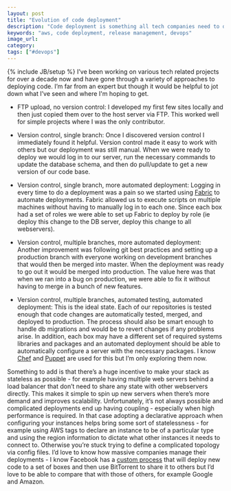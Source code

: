 ```yaml
---
layout: post
title: "Evolution of code deployment"
description: "Code deployment is something all tech companies need to do and there's been a lot of progress over the past decade in managing it. I was thinking of how my process has evolved and what I've learned."
keywords: "aws, code deployment, release management, devops"
image_url:
category:
tags: ["#devops"]
---
```

{% include JB/setup %}
I’ve been working on various tech related projects for over a decade now and have gone through a variety of approaches to deploying code. I’m far from an expert but though it would be helpful to jot down what I’ve seen and where I'm hoping to get.

- FTP upload, no version control: I developed my first few sites locally and then just copied them over to the host server via FTP. This worked well for simple projects where I was the only contributor.

- Version control, single branch: Once I discovered version control I immediately found it helpful. Version control made it easy to work with others but our deployment was still manual. When we were ready to deploy we would log in to our server, run the necessary commands to update the database schema, and then do pull/update to get a new version of our code base.

- Version control, single branch, more automated deployment: Logging in every time to do a deployment was a pain so we started using <a href="http://www.fabfile.org/" target="_blank">Fabric</a> to automate deployments. Fabric allowed us to execute scripts on multiple machines without having to manually log in to each one. Since each box had a set of roles we were able to set up Fabric to deploy by role (ie deploy this change to the DB server, deploy this change to all webservers).

- Version control, multiple branches, more automated deployment: Another improvement was following git best practices and setting up a production branch with everyone working on development branches that would then be merged into master. When the deployment was ready to go out it would be merged into production. The value here was that when we ran into a bug on production, we were able to fix it without having to merge in a bunch of new features.

- Version control, multiple branches, automated testing, automated deployment: This is the ideal state. Each of our repositories is tested enough that code changes are automatically tested, merged, and deployed to production. The process should also be smart enough to handle db migrations and would be to revert changes if any problems arise. In addition, each box may have a different set of required systems libraries and packages and an automated deployment should be able to automatically configure a server with the necessary packages. I know <a href="http://www.getchef.com/chef/" target="_blank">Chef</a> and <a href="http://puppetlabs.com/" target="_blank">Puppet</a> are used for this but I’m only exploring them now.

Something to add is that there’s a huge incentive to make your stack as stateless as possible - for example having multiple web servers behind a load balancer that don’t need to share any state with other webservers directly. This makes it simple to spin up new servers when there’s more demand and improves scalability. Unfortunately, it’s not always possible and complicated deployments end up having coupling - especially when high performance is required. In that case adopting a declarative approach when configuring your instances helps bring some sort of statelessness - for example using AWS tags to declare an instance to be of a particular type and using the region information to dictate what other instances it needs to connect to. Otherwise you’re stuck trying to define a complicated topology via config files. I’d love to know how massive companies manage their deployments - I know Facebook has a <a href="http://arstechnica.com/business/2012/04/exclusive-a-behind-the-scenes-look-at-facebook-release-engineering/" target="_blank">custom process</a> that will deploy new code to a set of boxes and then use BitTorrent to share it to others but I’d love to be able to compare that with those of others, for example Google and Amazon.